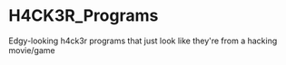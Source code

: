 # H4CK3R_Programs
Edgy-looking h4ck3r programs that just look like they're from a hacking movie/game
